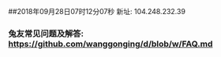 ##2018年09月28日07时12分07秒 新址: 104.248.232.39
### 兔友常见问题及解答: https://github.com/wanggonging/d/blob/w/FAQ.md
